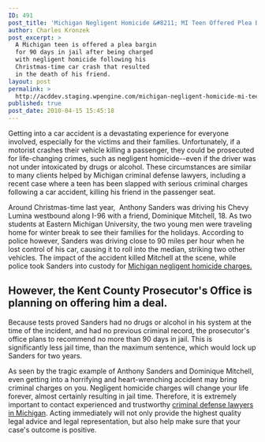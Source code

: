 ```yaml
---
ID: 491
post_title: 'Michigan Negligent Homicide &#8211; MI Teen Offered Plea Bargain in Car Accident that Killed Friend'
author: Charles Kronzek
post_excerpt: >
  A Michigan teen is offered a plea bargin
  for 90 days in jail after being charged
  with negligent homicide following his
  Christmas-time car crash that resulted
  in the death of his friend.
layout: post
permalink: >
  http://acddev.staging.wpengine.com/michigan-negligent-homicide-mi-teen-offered-plea-bargain-in-car-accident-that-killed-friend.html
published: true
post_date: 2010-04-15 15:45:18
---
```

Getting into a car accident is a devastating experience for everyone involved, especially for the victims and their families. Unfortunately, if a motorist crashes their vehicle killing a passenger, they could be prosecuted for life-changing crimes, such as negligent homicide--even if the driver was not under intoxicated by drugs or alcohol. These circumstances are similar to many clients helped by Michigan criminal defense lawyers, including a recent case where a teen has been slapped with serious criminal charges following a car accident, killing his friend in the passenger seat.

Around Christmas-time last year,  Anthony Sanders was driving his Chevy Lumina westbound along I-96 with a friend, Dominique Mitchell, 18. As two students at Eastern Michigan University, the two young men were traveling home for winter break to see their families for the holidays. According to police however, Sanders was driving close to 90 miles per hour when he lost control of his car, causing it to roll into the median, striking two other vehicles. The impact of the accident killed Mitchell at the scene, while police took Sanders into custody for <a href="http://acddev.staging.wpengine.com/homicide.html" target="_blank">Michigan negligent homicide charges.</a>
<h2>However, the Kent County Prosecutor's Office is planning on offering him a deal.</h2>
Because tests proved Sanders had no drugs or alcohol in his system at the time of the incident, and had no previous criminal record, the prosecutor's office plans to recommend no more than 90 days in jail. This is significantly less jail time, than the maximum sentence, which would lock up Sanders for two years.

As seen by the tragic example of Anthony Sanders and Dominique Mitchell, even getting into a horrifying and heart-wrenching accident may bring criminal charges on you. Negligent homicide charges will change your life forever, almost certainly resulting in jail time. Therefore, it is extremely important to contact experienced and trustworthy <a href="http://acddev.staging.wpengine.com/" target="_blank">criminal defense lawyers in Michigan</a>. Acting immediately will not only provide the highest quality legal advice and legal representation, but also help make sure that your case's outcome is positive.